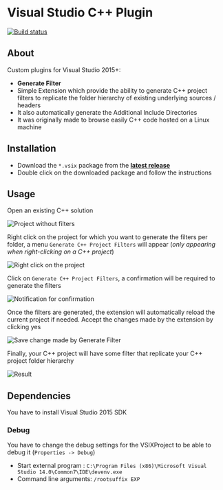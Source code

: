 # Visual Studio C++ Plugin

[![Build status](https://ci.appveyor.com/api/projects/status/xq7g1w19ufbx3htt?svg=true)](https://ci.appveyor.com/project/Dllieu/visualstudiocppextensions)

## About
Custom plugins for Visual Studio 2015+:
- **Generate Filter**
 - Simple Extension which provide the ability to generate C++ project filters to replicate the folder hierarchy of existing underlying sources / headers
 - It also automatically generate the Additional Include Directories
 - It was originally made to browse easily C++ code hosted on a Linux machine

## Installation
- Download the ```*.vsix``` package from the **[latest release](https://github.com/Dllieu/VisualStudioCppExtensions/releases/latest)**
- Double click on the downloaded package and follow the instructions

## Usage
Open an existing C++ solution

![Project without filters](images/usage_project_no_filter.png)


Right click on the project for which you want to generate the filters per folder, a menu ```Generate C++ Project Filters``` will appear (*only appearing when right-clicking on a C++ project*)

![Right click on the project](images/usage_project_right_click.png)

Click on ```Generate C++ Project Filters```, a confirmation will be required to generate the filters

![Notification for confirmation](images/usage_project_generate_filter_confirmation.png)

Once the filters are generated, the extension will automatically reload the current project if needed. Accept the changes made by the extension by clicking yes

![Save change made by Generate Filter](images/usage_project_generate_filter_save_change.png)

Finally, your C++ project will have some filter that replicate your C++ project folder hierarchy

![Result](images/usage_project_generate_filter_result.png)

## Dependencies
You have to install Visual Studio 2015 SDK

### Debug
You have to change the debug settings for the VSIXProject to be able to debug it (```Properties -> Debug```)
- Start external program : ```C:\Program Files (x86)\Microsoft Visual Studio 14.0\Common7\IDE\devenv.exe```
- Command line arguments: ```/rootsuffix EXP```
